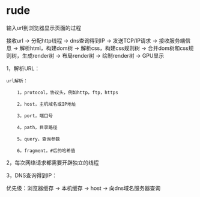 # rude
输入url到浏览器显示页面的过程

接收url -> 分配http线程 -> dns查询得到IP -> 发送TCP/IP请求 -> 接收服务端信息 -> 解析html，构建dom树 -> 解析css，构建css规则树 -> 合并dom树和css规则树，生成render树 -> 布局render树 -> 绘制render树 -> GPU显示

1，解析URL：

    url解析：
    
        1，protocol，协议头，例如http，ftp，https
        
        2，host，主机域名或IP地址
        
        3，port，端口号
        
        4，path，目录路径
        
        5，query，查询参数
        
        6，fragment，#后的哈希值
        
2，每次网络请求都需要开辟独立的线程

3，DNS查询得到IP：

   优先级：浏览器缓存 -> 本机缓存 -> host -> 向dns域名服务器查询
